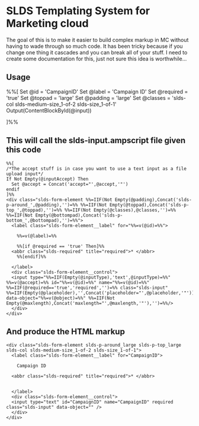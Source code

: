# SLDS Templating System for Marketing cloud
The goal of this is to make it easier to build complex markup in MC without having to wade through so much code. It has been tricky because if you change one thing it cascades and you can break all of your stuff. I need to create some documentation for this, just not sure this idea is worthwhile...

## Usage
%%[
Set @id = 'CampaignID'
Set @label = 'Campaign ID'
Set @required = 'true'
Set @toppad = 'large'
Set @padding = 'large'
Set @classes = 'slds-col slds-medium-size_1-of-2 slds-size_1-of-1'
Output(ContentBlockById(@input))

]%%

## This will call the slds-input.ampscript file given this code
```
%%[
/*The accept stuff is in case you want to use a text input as a file upload input*/
If Not Empty(@inputAccept) Then
  Set @accept = Concat('accept="',@accept,'"')
endif
]%%
<div class="slds-form-element %%=IIF(Not Empty(@padding),Concat('slds-p-around_',@padding),'')=%% %%=IIF(Not Empty(@toppad),Concat('slds-p-top_',@toppad),'')=%% %%=IIF(Not Empty(@classes),@classes,'')=%% %%=IIF(Not Empty(@bottompad),Concat('slds-p-bottom_',@bottompad),'')=%%">
  <label class="slds-form-element__label" for="%%=v(@id)=%%">
     
    %%=v(@label)=%%
  
    %%[if @required == 'true' Then]%%
  <abbr class="slds-required" title="required">* </abbr>
    %%[endif]%%    
  
  </label>
  <div class="slds-form-element__control">
  <input type="%%=IIF(Empty(@inputType),'text',@inputType)=%%" %%=v(@accept)=%% id="%%=v(@id)=%%" name="%%=v(@id)=%%" %%=IIF(@required=='true','required','')=%% class="slds-input" %%=IIF(Empty(@placeholder),'',Concat('placeholder="',@placeholder,'"'))=%% data-object="%%=v(@object)=%%" %%=IIF(Not Empty(@maxlength),Concat('maxlength="',@maxlength,'"'),'')=%%/>
  </div>
</div>
```

## And produce the HTML markup

```
<div class="slds-form-element slds-p-around_large slds-p-top_large slds-col slds-medium-size_1-of-2 slds-size_1-of-1">
  <label class="slds-form-element__label" for="CampaignID">
     
    Campaign ID

  <abbr class="slds-required" title="required">* </abbr>
  
  
  </label>
  <div class="slds-form-element__control">
  <input type="text" id="CampaignID" name="CampaignID" required class="slds-input" data-object="" />
  </div>
</div>
```